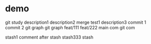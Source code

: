# demo
git study
description1
description2
merge test1
description3
commit 1
commit 2
git graph
git graph
feat/111
feat/222
main com
git com

stash1
comment after stash
stash333
stash